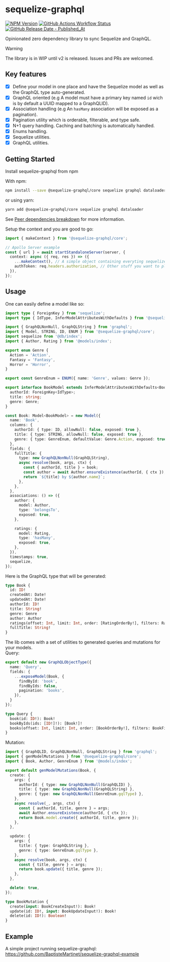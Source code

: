 # sequelize-graphql

[![NPM Version](https://img.shields.io/npm/v/%40sequelize-graphql%2Fcore?logo=npm)](https://www.npmjs.com/package/@sequelize-graphql/core)
[![GitHub Actions Workflow Status](https://img.shields.io/github/actions/workflow/status/BaptisteMartinet/sequelize-graphql/npm-publish.yml)](https://github.com/BaptisteMartinet/sequelize-graphql/actions)
[![GitHub Release Date - Published_At](https://img.shields.io/github/release-date/BaptisteMartinet/sequelize-graphql)](https://github.com/BaptisteMartinet/sequelize-graphql/releases)

Opinionated zero dependency library to sync Sequelize and GraphQL.

> [!WARNING]
> The library is in WIP until v2 is released. Issues and PRs are welcomed.

## Key features
- [x] Define your model in one place and have the Sequelize model as well as the GraphQL type auto-generated.
- [x] GraphQL oriented (e.g A model must have a primary key named `id` wich is by default a UUID mapped to a GraphQLID).
- [x] Association handling (e.g An `hasMany` association will be exposed as a pagination).
- [x] Pagination utility which is orderable, filterable, and type safe.
- [x] N+1 query handling. Caching and batching is automatically handled.
- [x] Enums handling.
- [x] Sequelize utilities. 
- [x] GraphQL utilities.

## Getting Started
Install sequelize-graphql from npm  

With npm:
```sh
npm install --save @sequelize-graphql/core sequelize graphql dataloader
```
or using yarn:
```sh
yarn add @sequelize-graphql/core sequelize graphql dataloader
```

See [Peer dependencies breakdown](https://github.com/BaptisteMartinet/sequelize-graphql/wiki/Peer-dependencies-breakdown) for more information.

Setup the context and you are good to go:
```ts
import { makeContext } from '@sequelize-graphql/core';

// Apollo Server example
const { url } = await startStandaloneServer(server, {
  context: async ({ req, res }) => ({
    ...makeContext(), // A simple object containing everyting sequelize-graphql needs to work properly.
    authToken: req.headers.authorization, // Other stuff you want to place in the context like an auth token.
  }),
});
```

## Usage
One can easily define a model like so:
```ts
import type { ForeignKey } from 'sequelize';
import type { IdType, InferModelAttributesWithDefaults } from '@sequelize-graphql/core';

import { GraphQLNonNull, GraphQLString } from 'graphql';
import { Model, STRING, ID, ENUM } from '@sequelize-graphql/core';
import sequelize from '@db/index';
import { Author, Rating } from '@models/index';

export enum Genre {
  Action = 'Action',
  Fantasy = 'Fantasy',
  Horror = 'Horror',
}

export const GenreEnum = ENUM({ name: 'Genre', values: Genre });

export interface BookModel extends InferModelAttributesWithDefaults<BookModel> {
  authorId: ForeignKey<IdType>;
  title: string;
  genre: Genre;
}

const Book: Model<BookModel> = new Model({
  name: 'Book',
  columns: {
    authorId: { type: ID, allowNull: false, exposed: true },
    title: { type: STRING, allowNull: false, exposed: true },
    genre: { type: GenreEnum, defaultValue: Genre.Action, exposed: true },
  },
  fields: {
    fullTitle: {
      type: new GraphQLNonNull(GraphQLString),
      async resolve(book, args, ctx) {
        const { authorId, title } = book;
        const author = await Author.ensureExistence(authorId, { ctx });
        return `${title} by ${author.name}`;
      },
    },
  },
  associations: () => ({
    author: {
      model: Author,
      type: 'belongsTo',
      exposed: true,
    },

    ratings: {
      model: Rating,
      type: 'hasMany',
      exposed: true,
    },
  }),
  timestamps: true,
  sequelize,
});
```
Here is the GraphQL type that will be generated:
```graphql
type Book {
  id: ID!
  createdAt: Date!
  updatedAt: Date!
  authorId: ID!
  title: String!
  genre: Genre
  author: Author
  ratings(offset: Int, limit: Int, order: [RatingOrderBy!], filters: RatingFilters): RatingOffsetConnection!
  fullTitle: String!
}
```

The lib comes with a set of utilities to generated queries and mutations for your models.  
Query:
```ts
export default new GraphQLObjectType({
  name: 'Query',
  fields: {
    ...exposeModel(Book, {
      findById: 'book',
      findByIds: false,
      pagination: 'books',
    }),
  }
});
```
```graphql
type Query {
  book(id: ID!): Book!
  bookByIds(ids: [ID!]!): [Book!]!
  books(offset: Int, limit: Int, order: [BookOrderBy!], filters: BookFilters): BookOffsetConnection!
}
```
Mutation:
```ts
import { GraphQLID, GraphQLNonNull, GraphQLString } from 'graphql';
import { genModelMutations } from '@sequelize-graphql/core';
import { Book, Author, GenreEnum } from '@models/index';

export default genModelMutations(Book, {
  create: {
    args: {
      authorId: { type: new GraphQLNonNull(GraphQLID) },
      title: { type: new GraphQLNonNull(GraphQLString) },
      genre: { type: new GraphQLNonNull(GenreEnum.gqlType) },
    },
    async resolve(_, args, ctx) {
      const { authorId, title, genre } = args;
      await Author.ensureExistence(authorId, { ctx });
      return Book.model.create({ authorId, title, genre });
    },
  },

  update: {
    args: {
      title: { type: GraphQLString },
      genre: { type: GenreEnum.gqlType },
    },
    async resolve(book, args, ctx) {
      const { title, genre } = args;
      return book.update({ title, genre });
    },
  },

  delete: true,
});
```

```graphql
type BookMutation {
  create(input: BookCreateInput!): Book!
  update(id: ID!, input: BookUpdateInput!): Book!
  delete(id: ID!): Boolean!
}
```

## Example
A simple project running sequelize-graphql:  
https://github.com/BaptisteMartinet/sequelize-graphql-example
